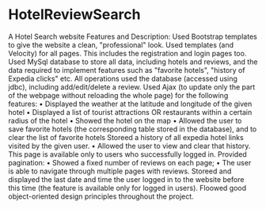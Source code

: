 # HotelReviewSearch
A Hotel Search website
Features and Description: Used Bootstrap templates to give the website a clean, "professional" look. Used templates (and Velocity) for all pages. This includes the registration and login pages too. 
Used MySql database to store all data, including hotels and reviews, and the data required to implement features such as "favorite hotels", "history of Expedia clicks" etc. All operations used the database (accessed using jdbc), including add/edit/delete a review.
Used Ajax (to update only the part of the webpage without reloading the whole page) for the following features:
• Displayed the weather at the latitude and longitude of the given hotel
• Displayed a list of tourist attractions OR restaurants within a certain radius of the hotel
• Showed the hotel on the map
• Allowed the user to save favorite hotels (the corresponding table stored in the database), and to clear the list of favorite hotels
Storeed a history of all expedia hotel links visited by the given user. 
• Allowed the user to view and clear that history. This page is available only to users who successfully logged in.
Provided pagination:
• Showed a fixed number of reviews on each page;
• The user is able to navigate through multiple pages with reviews.
Storeed and displayed the last date and time the user logged in to the website before this time (the feature is available only for logged in users).
Floowed good object-oriented design principles throughout the project. 
